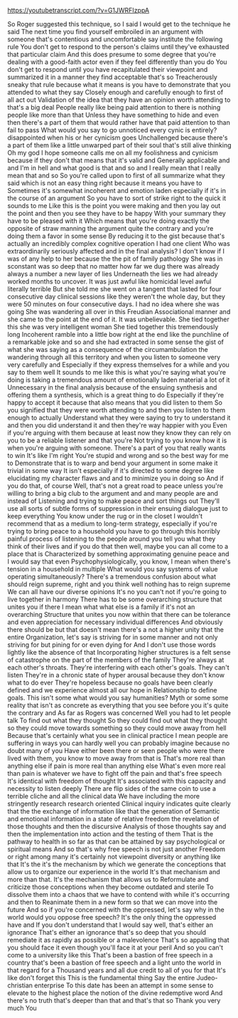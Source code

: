 https://youtubetranscript.com/?v=G1JWRFIzppA

 So Roger suggested this technique, so I said I would get to the technique he said The next time you find yourself embroiled in an argument with someone that's contentious and uncomfortable say institute the following rule You don't get to respond to the person's claims until they've exhausted that particular claim And this does presume to some degree that you're dealing with a good-faith actor even if they feel differently than you do You don't get to respond until you have recapitulated their viewpoint and summarized it in a manner they find acceptable that's so Treacherously sneaky that rule because what it means is you have to demonstrate that you attended to what they say Closely enough and carefully enough to first of all act out Validation of the idea that they have an opinion worth attending to that's a big deal People really like being paid attention to there is nothing people like more than that Unless they have something to hide and even then there's a part of them that would rather have that paid attention to than fail to pass What would you say to go unnoticed every cynic is entirely? disappointed when his or her cynicism goes Unchallenged because there's a part of them like a little unwarped part of their soul that's still alive thinking Oh my god I hope someone calls me on all my foolishness and cynicism because if they don't that means that it's valid and Generally applicable and and I'm in hell and what good is that and so and I really mean that I really mean that and so So you're called upon to first of all summarize what they said which is not an easy thing right because it means you have to Sometimes it's somewhat incoherent and emotion laden especially if it's in the course of an argument So you have to sort of strike right to the quick it sounds to me Like this is the point you were making and then you lay out the point and then you see they have to be happy With your summary they have to be pleased with it Which means that you're doing exactly the opposite of straw manning the argument quite the contrary and you're doing them a favor in some sense By reducing it to the gist because that's actually an incredibly complex cognitive operation I had one client Who was extraordinarily seriously affected and in the final analysis? I don't know if I was of any help to her because the the pit of family pathology She was in sconstant was so deep that no matter how far we dug there was already always a number a new layer of lies Underneath the lies we had already worked months to uncover. It was just awful like homicidal level awful literally terrible But she told me she went on a tangent that lasted for four consecutive day clinical sessions like they weren't the whole day, but they were 50 minutes on four consecutive days. I had no idea where she was going She was wandering all over in this Freudian Associational manner and she came to the point at the end of it. It was unbelievable. She tied together this she was very intelligent woman She tied together this tremendously long Incoherent ramble into a little bow right at the end like the punchline of a remarkable joke and so and she had extracted in some sense the gist of what she was saying as a consequence of the circumambulation the wandering through all this territory and when you listen to someone very very carefully and Especially if they express themselves for a while and you say to them well It sounds to me like this is what you're saying what you're doing is taking a tremendous amount of emotionally laden material a lot of it Unnecessary in the final analysis because of the ensuing synthesis and offering them a synthesis, which is a great thing to do Especially if they're happy to accept it because that also means that you did listen to them So you signified that they were worth attending to and then you listen to them enough to actually Understand what they were saying to try to understand it and then you did understand it and then they're way happier with you Even if you're arguing with them because at least now they know they can rely on you to be a reliable listener and that you're Not trying to you know how it is when you're arguing with someone. There's a part of you that really wants to win It's like I'm right You're stupid and wrong and so the best way for me to Demonstrate that is to warp and bend your argument in some make it trivial in some way It isn't especially if it's directed to some degree like elucidating my character flaws and and to minimize you in doing so And if you do that, of course Well, that's not a great road to peace unless you're willing to bring a big club to the argument and and many people are and instead of Listening and trying to make peace and sort things out They'll use all sorts of subtle forms of suppression in their ensuing dialogue just to keep everything You know under the rug or in the closet I wouldn't recommend that as a medium to long-term strategy, especially if you're trying to bring peace to a household you have to go through this horribly painful process of listening to the people around you tell you what they think of their lives and if you do that then well, maybe you can all come to a place that is Characterized by something approximating genuine peace and I would say that even Psychophysiologically, you know, I mean when there's tension in a household in multiple What would you say systems of value operating simultaneously? There's a tremendous confusion about what should reign supreme, right and you think well nothing has to reign supreme We can all have our diverse opinions It's no you can't not if you're going to live together in harmony There has to be some overarching structure that unites you if there I mean what what else is a family if it's not an overarching Structure that unites you now within that there can be tolerance and even appreciation for necessary individual differences And obviously there should be but that doesn't mean there's a not a higher unity that the entire Organization, let's say is striving for in some manner and not only striving for but pining for or even dying for And I don't use those words lightly like the absence of that Incorporating higher structures is a felt sense of catastrophe on the part of the members of the family They're always at each other's throats. They're interfering with each other's goals. They can't listen They're in a chronic state of hyper arousal because they don't know what to do ever They're hopeless because no goals have been clearly defined and we experience almost all our hope in Relationship to define goals. This isn't some what would you say humanities? Myth or some some reality that isn't as concrete as everything that you see before you it's quite the contrary and As far as Rogers was concerned Well you had to let people talk To find out what they thought So they could find out what they thought so they could move towards something so they could move away from hell Because that's certainly what you see in clinical practice I mean people are suffering in ways you can hardly well you can probably imagine because no doubt many of you Have either been there or seen people who were there lived with them, you know to move away from that is That's more real than anything else if pain is more real than anything else What's even more real than pain is whatever we have to fight off the pain and that's free speech It's identical with freedom of thought It's associated with this capacity and necessity to listen deeply There are flip sides of the same coin to use a terrible cliche and all the clinical data We have including the more stringently research research oriented Clinical inquiry indicates quite clearly that the the exchange of information like that the generation of Semantic and emotional information in a state of relative freedom the revelation of those thoughts and then the discursive Analysis of those thoughts say and then the implementation into action and the testing of them That is the pathway to health in so far as that can be attained by say psychological or spiritual means And so that's why free speech is not just another Freedom or right among many it's certainly not viewpoint diversity or anything like that It's the it's the mechanism by which we generate the conceptions that allow us to organize our experience in the world It's that mechanism and more than that. It's the mechanism that allows us to Reformulate and criticize those conceptions when they become outdated and sterile To dissolve them into a chaos that we have to contend with while it's occurring and then to Reanimate them in a new form so that we can move into the future And so if you're concerned with the oppressed, let's say why in the world would you oppose free speech? It's the only thing the oppressed have and If you don't understand that I would say well, that's either an ignorance That's either an ignorance that's so deep that you should remediate it as rapidly as possible or a malevolence That's so appalling that you should face it even though you'll face it at your peril And so you can't come to a university like this That's been a bastion of free speech in a country that's been a bastion of free speech and a light unto the world in that regard for a Thousand years and all due credit to all of you for that It's like don't forget this This is the fundamental thing Say the entire Judeo-christian enterprise To this date has been an attempt in some sense to elevate to the highest place the notion of the divine redemptive word And there's no truth that's deeper than that and that's that so Thank you very much You